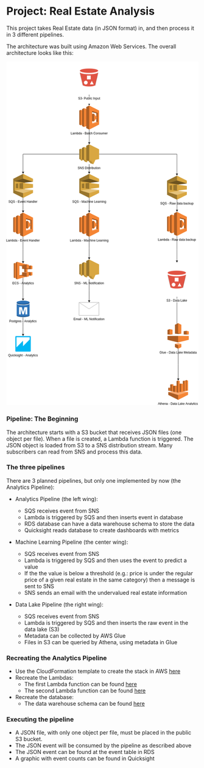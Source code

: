 # Project: Real Estate Analysis

This project takes Real Estate data (in JSON format) in, and then process it in 3 different pipelines.

The architecture was built using Amazon Web Services. The overall architecture looks like this:

![alt text](architecture.png)

### Pipeline: The Beginning

The architecture starts with a S3 bucket that receives JSON files (one object per file). When a file is created, a Lambda function is triggered. The JSON object is loaded from S3 to a SNS distribution stream. Many subscribers can read from SNS and process this data.

### The three pipelines

There are 3 planned pipelines, but only one implemented by now (the Analytics Pipeline):

- Analytics Pipeline (the left wing):
  - SQS receives event from SNS
  - Lambda is triggered by SQS and then inserts event in database
  - RDS database can have a data warehouse schema to store the data
  - Quicksight reads database to create dashboards with metrics

- Machine Learning Pipeline (the center wing):
  - SQS receives event from SNS
  - Lambda is triggered by SQS and then uses the event to predict a value
  - If the the value is below a threshold (e.g.: price is under the regular price of a given real estate in the same category) then a message is sent to SNS
  - SNS sends an email with the undervalued real estate information

- Data Lake Pipeline (the right wing):
  - SQS receives event from SNS
  - Lambda is triggered by SQS and then inserts the raw event in the data lake (S3)
  - Metadata can be collected by AWS Glue
  - Files in S3 can be queried by Athena, using metadata in Glue

### Recreating the Analytics Pipeline
  - Use the CloudFormation template to create the stack in AWS [here](analytics/CloudFormation-Stack_Template.json)
  - Recreate the Lambdas:
    - The first Lambda function can be found [here](analytics/lambda_input)
    - The second Lambda function can be found [here](analytics/lambda_event)
  - Recreate the database:
    - The data warehouse schema can be found [here](analytics/db_create.sql)

### Executing the pipeline
  - A JSON file, with only one object per file, must be placed in the public S3 bucket.
  - The JSON event will be consumed by the pipeline as described above
  - The JSON event can be found at the event table in RDS
  - A graphic with event counts can be found in Quicksight
  
